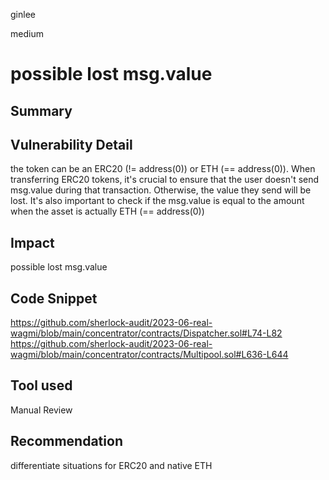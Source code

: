 ginlee

medium

# possible lost msg.value

## Summary
## Vulnerability Detail
the token can be an ERC20 (!= address(0)) or ETH (== address(0)).
When transferring ERC20 tokens, it's crucial to ensure that the user doesn't send msg.value during that transaction. Otherwise, the value they send will be lost.
It's also important to check if the msg.value is equal to the amount when the asset is actually ETH (== address(0))

## Impact
possible lost msg.value

## Code Snippet
https://github.com/sherlock-audit/2023-06-real-wagmi/blob/main/concentrator/contracts/Dispatcher.sol#L74-L82
https://github.com/sherlock-audit/2023-06-real-wagmi/blob/main/concentrator/contracts/Multipool.sol#L636-L644

## Tool used
Manual Review

## Recommendation
differentiate situations for ERC20 and native ETH
